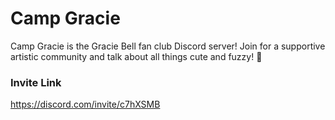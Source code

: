 # Camp Gracie
Camp Gracie is the Gracie Bell fan club Discord server! Join for a supportive artistic community and talk about all things cute and fuzzy! 🐰

### Invite Link
https://discord.com/invite/c7hXSMB
